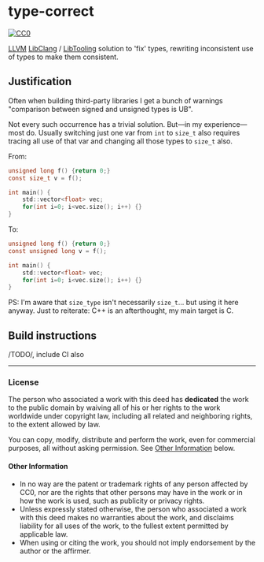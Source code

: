 type-correct
============

[![CC0](https://img.shields.io/badge/license-CC0-%23373737)](LICENSE.md)

[LLVM](https://llvm.org) [LibClang](https://clang.llvm.org/doxygen/group__CINDEX.html) / [LibTooling](https://clang.llvm.org/docs/LibTooling.html) solution to 'fix' types, rewriting inconsistent use of types to make them consistent.

## Justification

Often when building third-party libraries I get a bunch of warnings "comparison between signed and unsigned types is UB".

Not every such occurrence has a trivial solution. But—in my experience—most do. Usually switching just one var from `int` to `size_t` also requires tracing all use of that var and changing all those types to `size_t` also.

From:
```c
unsigned long f() {return 0;}
const size_t v = f();

int main() {
    std::vector<float> vec;
    for(int i=0; i<vec.size(); i++) {}
}
```

To:
```c
unsigned long f() {return 0;}
const unsigned long v = f();

int main() {
    std::vector<float> vec;
    for(int i=0; i<vec.size(); i++) {}
}
```

PS: I'm aware that `size_type` isn't necessarily `size_t`… but using it here anyway. Just to reiterate: C++ is an afterthought, my main target is C.

## Build instructions

/TODO/, include CI also

---

### License

The person who associated a work with this deed has **dedicated** the work to the public domain by waiving all of his or her rights to the work worldwide under copyright law, including all related and neighboring rights, to the extent allowed by law.

You can copy, modify, distribute and perform the work, even for commercial purposes, all without asking permission. See [Other Information](#Other%20Information) below.

#### Other Information

  - In no way are the patent or trademark rights of any person affected by CC0, nor are the rights that other persons may have in the work or in how the work is used, such as publicity or privacy rights. 
  - Unless expressly stated otherwise, the person who associated a work with this deed makes no warranties about the work, and disclaims liability for all uses of the work, to the fullest extent permitted by applicable law. 
  - When using or citing the work, you should not imply endorsement by the author or the affirmer.
